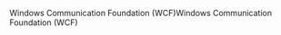 <span data-ttu-id="cd207-101">Windows Communication Foundation (WCF)</span><span class="sxs-lookup"><span data-stu-id="cd207-101">Windows Communication Foundation (WCF)</span></span>